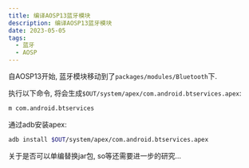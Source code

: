 ```yaml
---
title: 编译AOSP13蓝牙模块
description: 编译AOSP13蓝牙模块
date: 2023-05-05
tags:
  - 蓝牙
  - AOSP
---
```


自AOSP13开始, 蓝牙模块移动到了`packages/modules/Bluetooth`下.

执行以下命令, 将会生成`$OUT/system/apex/com.android.btservices.apex`:
```bash
m com.android.btservices
```

通过adb安装apex:
```bash
adb install $OUT/system/apex/com.android.btservices.apex
```

关于是否可以单编替换jar包, so等还需要进一步的研究...
